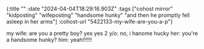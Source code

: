 {:title ""
 :date "2024-04-04T18:29:16.903Z"
 :tags ["cohost mirror" "kidposting" "wifeposting" "handsome hunky" "and then he promptly fell asleep in her arms"]
 :cohost-url "5422133-my-wife-are-you-a-p"}

my wife: are you a pretty boy? yes yes
2 y/o: no, i hanome hucky
her: you're a handsome hunky?
him: yeah!!!!!!
